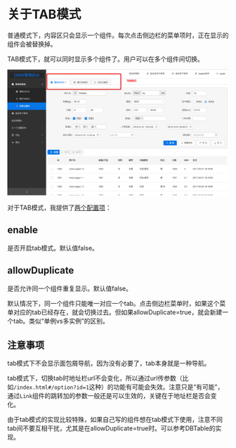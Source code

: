 # 关于TAB模式

普通模式下，内容区只会显示一个组件。每次点击侧边栏的菜单项时，正在显示的组件会被替换掉。

TAB模式下，就可以同时显示多个组件了。用户可以在多个组件间切换。

![](screenshots/10.png)

对于TAB模式，我提供了[两个配置项](../src/config.js#L18)：

## enable

是否开启tab模式。默认值false。

## allowDuplicate

是否允许同一个组件重复显示。默认值false。

默认情况下，同一个组件只能唯一对应一个tab。点击侧边栏菜单时，如果这个菜单对应的tab已经存在，就会切换过去。但如果allowDuplicate=true，就会新建一个tab。类似“单例vs多实例”的区别。

## 注意事项

tab模式下不会显示面包屑导航，因为没有必要了，tab本身就是一种导航。

tab模式下，切换tab时地址栏url不会变化，所以通过url传参数（比如`/index.html#/option?id=1`这种）的功能有可能会失效。注意只是“有可能”，通过`Link`组件的跳转加的参数一般还是可以生效的，关键在于地址栏是否会变化。

由于tab模式的实现比较特殊，如果自己写的组件想在tab模式下使用，注意不同tab间不要互相干扰，尤其是在allowDuplicate=true时。可以参考DBTable的实现。
